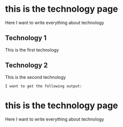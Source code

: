 # this is the technology page
Here I want to write everything about technology


## Technology 1
This is the first technology


## Technology 2

This is the second technology
```
I want to get the following output:
```

# this is the technology page

Here I want to write everything about technology

